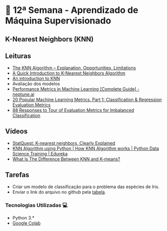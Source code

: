 # 🐍 12ª Semana - Aprendizado de Máquina Supervisionado

## K-Nearest Neighbors (KNN)

## Leituras

* [The KNN Algorithm – Explanation, Opportunities, Limitations](https://neptune.ai/blog/knn-algorithm-explanation-opportunities-limitations)
* [A Quick Introduction to K-Nearest Neighbors Algorithm](https://blog.usejournal.com/a-quick-introduction-to-k-nearest-neighbors-algorithm-62214cea29c7)
* [An introduction to KNN](https://www.analyticsvidhya.com/blog/2018/03/introduction-k-neighbours-algorithm-clustering/)
* Avaliação dos modelos
* [Performance Metrics in Machine Learning [Complete Guide] - neptune.ai](https://neptune.ai/blog/performance-metrics-in-machine-learning-complete-guide)
* [20 Popular Machine Learning Metrics. Part 1: Classification & Regression Evaluation Metrics](https://towardsdatascience.com/20-popular-machine-learning-metrics-part-1-classification-regression-evaluation-metrics-1ca3e282a2ce)
* [88 Responses to Tour of Evaluation Metrics for Imbalanced Classification](https://machinelearningmastery.com/tour-of-evaluation-metrics-for-imbalanced-classification/)

## Vídeos

* [StatQuest: K-nearest neighbors, Clearly Explained](https://www.youtube.com/watch?v=HVXime0nQeI)
* [KNN Algorithm using Python | How KNN Algorithm works | Python Data Science Training | Edureka](https://www.youtube.com/watch?v=6kZ-OPLNcgE)
* [What Is The Difference Between KNN and K-means?](https://www.youtube.com/watch?v=OClrEI_5Ri4)

## Tarefas

* Criar um modelo de classificação para o problema das espécies de Iris.
* Enviar o link do arquivo no github pela [tabela](https://docs.google.com/spreadsheets/d/19jrmEy5xRI8dOxOTiZQKPcov924xgntvfgqMvLBGXmo/edit#gid=0).

### Tecnologias Utilizadas 💻

* Python 3.*
* [Google Colab](https://colab.research.google.com/)
